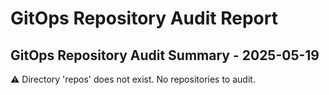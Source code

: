 # GitOps Repository Audit Report

## GitOps Repository Audit Summary - 2025-05-19
⚠️ Directory 'repos' does not exist. No repositories to audit.
